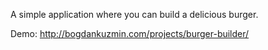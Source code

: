 A simple application where you can build a delicious burger.

Demo: http://bogdankuzmin.com/projects/burger-builder/
